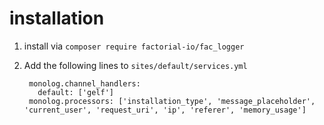 # installation

1. install via `composer require factorial-io/fac_logger`
2. Add the following lines to `sites/default/services.yml`

        monolog.channel_handlers:
          default: ['gelf']
        monolog.processors: ['installation_type', 'message_placeholder', 'current_user', 'request_uri', 'ip', 'referer', 'memory_usage']
